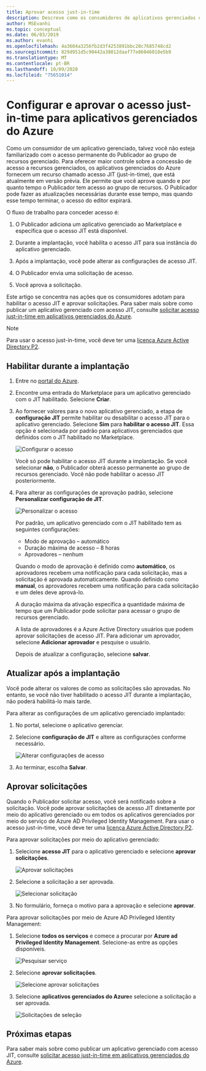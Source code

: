 ```yaml
---
title: Aprovar acesso just-in-time
description: Descreve como os consumidores de aplicativos gerenciados do Azure aprovam solicitações de acesso just-in-time a um aplicativo gerenciado.
author: MSEvanhi
ms.topic: conceptual
ms.date: 06/03/2019
ms.author: evanhi
ms.openlocfilehash: 4a3604a3256fb2d3f4253891bbc28c7685748cd2
ms.sourcegitcommit: 829d951d5c90442a38012daaf77e86046018e5b9
ms.translationtype: MT
ms.contentlocale: pt-BR
ms.lasthandoff: 10/09/2020
ms.locfileid: "75651014"
---
```

# <a name="configure-and-approve-just-in-time-access-for-azure-managed-applications"></a>Configurar e aprovar o acesso just-in-time para aplicativos gerenciados do Azure

Como um consumidor de um aplicativo gerenciado, talvez você não esteja familiarizado com o acesso permanente do Publicador ao grupo de recursos gerenciado. Para oferecer maior controle sobre a concessão de acesso a recursos gerenciados, os aplicativos gerenciados do Azure fornecem um recurso chamado acesso JIT (just-in-time), que está atualmente em versão prévia. Ele permite que você aprove quando e por quanto tempo o Publicador tem acesso ao grupo de recursos. O Publicador pode fazer as atualizações necessárias durante esse tempo, mas quando esse tempo terminar, o acesso do editor expirará.

O fluxo de trabalho para conceder acesso é:

1. O Publicador adiciona um aplicativo gerenciado ao Marketplace e especifica que o acesso JIT está disponível.

1. Durante a implantação, você habilita o acesso JIT para sua instância do aplicativo gerenciado.

1. Após a implantação, você pode alterar as configurações de acesso JIT.

1. O Publicador envia uma solicitação de acesso.

1. Você aprova a solicitação.

Este artigo se concentra nas ações que os consumidores adotam para habilitar o acesso JIT e aprovar solicitações. Para saber mais sobre como publicar um aplicativo gerenciado com acesso JIT, consulte [solicitar acesso just-in-time em aplicativos gerenciados do Azure](request-just-in-time-access.md).

> [!NOTE]
> Para usar o acesso just-in-time, você deve ter uma [licença Azure Active Directory P2](../../active-directory/privileged-identity-management/subscription-requirements.md).

## <a name="enable-during-deployment"></a>Habilitar durante a implantação

1. Entre no [portal do Azure](https://portal.azure.com).

1. Encontre uma entrada do Marketplace para um aplicativo gerenciado com o JIT habilitado. Selecione **Criar**.

1. Ao fornecer valores para o novo aplicativo gerenciado, a etapa de **configuração JIT** permite habilitar ou desabilitar o acesso JIT para o aplicativo gerenciado. Selecione **Sim** para **habilitar o acesso JIT**. Essa opção é selecionada por padrão para aplicativos gerenciados que definidos com o JIT habilitado no Marketplace.

   ![Configurar o acesso](./media/approve-just-in-time-access/configure-jit-access.png)

   Você só pode habilitar o acesso JIT durante a implantação. Se você selecionar **não**, o Publicador obterá acesso permanente ao grupo de recursos gerenciado. Você não pode habilitar o acesso JIT posteriormente.

1. Para alterar as configurações de aprovação padrão, selecione **Personalizar configuração de JIT**.

   ![Personalizar o acesso](./media/approve-just-in-time-access/customize-jit-access.png)

   Por padrão, um aplicativo gerenciado com o JIT habilitado tem as seguintes configurações:

   * Modo de aprovação – automático
   * Duração máxima de acesso – 8 horas
   * Aprovadores – nenhum

   Quando o modo de aprovação é definido como **automático**, os aprovadores recebem uma notificação para cada solicitação, mas a solicitação é aprovada automaticamente. Quando definido como **manual**, os aprovadores recebem uma notificação para cada solicitação e um deles deve aprová-lo.

   A duração máxima da ativação especifica a quantidade máxima de tempo que um Publicador pode solicitar para acessar o grupo de recursos gerenciado.

   A lista de aprovadores é a Azure Active Directory usuários que podem aprovar solicitações de acesso JIT. Para adicionar um aprovador, selecione **Adicionar aprovador** e pesquise o usuário.

   Depois de atualizar a configuração, selecione **salvar**.

## <a name="update-after-deployment"></a>Atualizar após a implantação

Você pode alterar os valores de como as solicitações são aprovadas. No entanto, se você não tiver habilitado o acesso JIT durante a implantação, não poderá habilitá-lo mais tarde.

Para alterar as configurações de um aplicativo gerenciado implantado:

1. No portal, selecione o aplicativo gerenciar.

1. Selecione **configuração de JIT** e altere as configurações conforme necessário.

   ![Alterar configurações de acesso](./media/approve-just-in-time-access/change-settings.png)

1. Ao terminar, escolha **Salvar**.

## <a name="approve-requests"></a>Aprovar solicitações

Quando o Publicador solicitar acesso, você será notificado sobre a solicitação. Você pode aprovar solicitações de acesso JIT diretamente por meio do aplicativo gerenciado ou em todos os aplicativos gerenciados por meio do serviço de Azure AD Privileged Identity Management. Para usar o acesso just-in-time, você deve ter uma [licença Azure Active Directory P2](../../active-directory/privileged-identity-management/subscription-requirements.md).

Para aprovar solicitações por meio do aplicativo gerenciado:

1. Selecione **acesso JIT** para o aplicativo gerenciado e selecione **aprovar solicitações**.

   ![Aprovar solicitações](./media/approve-just-in-time-access/approve-requests.png)
 
1. Selecione a solicitação a ser aprovada.

   ![Selecionar solicitação](./media/approve-just-in-time-access/select-request.png)

1. No formulário, forneça o motivo para a aprovação e selecione **aprovar**.

Para aprovar solicitações por meio de Azure AD Privileged Identity Management:

1. Selecione **todos os serviços** e comece a procurar por **Azure ad Privileged Identity Management**. Selecione-as entre as opções disponíveis.

   ![Pesquisar serviço](./media/approve-just-in-time-access/search.png)

1. Selecione **aprovar solicitações**.

   ![Selecione aprovar solicitações](./media/approve-just-in-time-access/select-approve-requests.png)

1. Selecione **aplicativos gerenciados do Azure**e selecione a solicitação a ser aprovada.

   ![Solicitações de seleção](./media/approve-just-in-time-access/view-requests.png)

## <a name="next-steps"></a>Próximas etapas

Para saber mais sobre como publicar um aplicativo gerenciado com acesso JIT, consulte [solicitar acesso just-in-time em aplicativos gerenciados do Azure](request-just-in-time-access.md).
